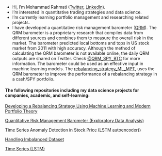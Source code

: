 - Hi, I’m Mohammad Rahmati ([Twitter](https://twitter.com/111oRa), [LinkedIn](https://www.linkedin.com/in/111ora/)).
- I’m interested in quantitative trading strategies and data science.
- I’m currently learning portfolio management and researching related projects. 
- I have developed a quantitative risk management barometer ([QRM](https://github.com/Mohammad-Rahmati/QRM_barometer)). The QRM barometer is a proprietary research that compiles data from different sources and combines them to measure the overall risk in the market. The barometer predicted local bottoms and tops in US stock market from 2011 with high accuracy. Although the method of calculating the QRM barometer is not available online, the daily QRM outputs are shared on Twitter. Check [@QRM_SPY_BTC](https://twitter.com/QRM_SPY_BTC) for more information. The barometer could be used as an effective input in machine learning models. The [rebalancing_strategy_ML_MPT](https://github.com/Mohammad-Rahmati/Rebalancing_Strategy_ML_MPT), uses the QRM barometer to improve the performance of a rebalancing strategy in a cash/SPY portfolio.

#### The following repositories including my data science projects for companies, academic, and self-learning:

[Developing a Rebalancing Strategy Using Machine Learning and Modern Portfolio Theory](https://github.com/Mohammad-Rahmati/Rebalancing_Strategy_ML_MPT)

[Quantitative Risk Management Barometer (Exploratory Data Analysis)](https://github.com/Mohammad-Rahmati/QRM_barometer)

[Time Series Anomaly Detection in Stock Price (LSTM autoencoder))](https://github.com/Mohammad-Rahmati/Anomaly_Detection_SPY_LSTM/blob/master/time-series-anomaly-detection.ipynb)

[Handling Imbalanced Dataset](https://github.com/Mohammad-Rahmati/handling_imbalanced_dataset)

[Time Series (LSTM)](https://github.com/Mohammad-Rahmati/time_series_LSTM)


